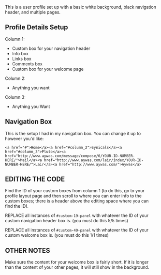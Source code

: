 This is a user profile set up with a basic white background, black navigation header, and multiple pages. 

## Profile Details Setup

Column 1:
- Custom box for your navigation header
- Info box
- Links box
- Comments box
- Custom box for your welcome page

Column 2: 
- Anything you want

Column 3:
- Anything you Want

## Navigation Box

This is the setup I had in my navigation box. You can change it up to however you'd like:

`<a href="#">Home</a><a href="#column_2">Synicals</a><a href="#column_3">Pluto</a><a href="http://www.aywas.com/message/compose/0/YOUR-ID-NUMBER-HERE/">Mail</a><a href="http://www.aywas.com/lair/index/YOUR-ID-NUMBER-HERE/">Lair</a><a href="http://www.aywas.com/">Aywas</a>`


## EDITING THE CODE

Find the ID of your custom boxes from column 1 (to do this, go to your profile layout page and then scroll to where you can enter info to the custom boxes; there is a header above the editing space where you can find the ID). 


REPLACE all instances of `#custom-19-panel` with whatever the ID of your custom navigation header box is. (you must do this 5/5 times)

REPLACE all instances of `#custom-40-panel` with whatever the ID of your custom welcome box is. (you must do this 1/1 times)

## OTHER NOTES

Make sure the content for your welcome box is fairly short. If it is longer than the content of your other pages, it will still show in the background.

